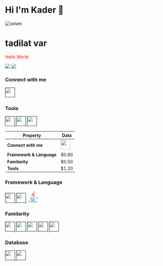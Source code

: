 # Hi I'm Kader 👋
![selam](https://i.giphy.com/media/3o8dp4AJDl5aI4qqI0/giphy.webp)

<h1> tadilat var  </h1>
<p style="color:red;background-color:white"> Hello World </p>

<p align="left">
  <img height="190" src="https://github-readme-stats.vercel.app/api?username=tutunamayanlar2021&show_icons=true&theme=dark" />
  <img height="190" src="https://github-readme-stats.vercel.app/api/top-langs/?username=tutunamayanlar2021&show_icons=true&theme=dark&langs_count=8" />
</p>

### **Connect with me**
<p align='left'>
</a> 
<a href=''>
<img height="32" width="32" src= " https://cdn.simpleicons.org/linkedin" />
</a>
</p>

### **Tools**
<p align='left'>
</a> 
<a href=''>
<img height="32" width="32" src= "https://cdn.simpleicons.org/visualstudiocode" />
</a>
<a href=''>
  
<img height="32" width="32" src= " https://cdn.simpleicons.org/xcode" />
</a>
<a href=''>

<img height="32" width="32" src= " https://cdn.simpleicons.org/androidstudio" />
</a>
</p>

| Property  |   Data    |
| --------- | --------- |
| **Connect with me**   |   [<img height="32" width="32" src="https://cdn-icons-png.flaticon.com/512/174/174857.png">](linkedin.com/in/kader-oral-4464331a5)|
| **Framework & Language**  | $0.80     |
| **Familarity**    | $0.50     |
|  **Tools**    | $1.20     |


### **Framework & Language**
<p align='left'>
</a> 
<a href=''>
<img height="32" width="32" src= " https://cdn.simpleicons.org/swift" />
</a>
</a> 
<a href=''>
<img height="32" width="32" src= " https://cdn.simpleicons.org/flutter" />
</a>
</a> 
<a href=''>
<img height="40" width="40" src= "https://raw.githubusercontent.com/devicons/devicon/master/icons/java/java-original.svg" />
</a>
</p>

### **Familarity**
<p align='left'>
</a> 
<a href=''>
<img height="32" width="32" src= " https://cdn.simpleicons.org/python" />
</a>
</a> 
<a href=''>
<img height="32" width="32" src= " https://cdn.simpleicons.org/csharp" />
</a>
</a> 
<a href=''>
<img height="32" width="32" src= "https://cdn.simpleicons.org/c++" />
</a>
<a href=''>
<img height="32" width="32" src= "https://cdn.simpleicons.org/selenium" />
</a>
</a>
<a href=''>
<img height="32" width="32" src= "https://cdn.simpleicons.org/postgresql" />
</a>
</p>

### **Database**
<p align='left'>
</a> 
<a href=''>
<img height="32" width="32" src= " https://cdn.simpleicons.org/firebase" />
</a>
</a> 
<a href=''>
<img height="32" width="32" src= " https://cdn.simpleicons.org/sqlite" />
</a>
</p>
